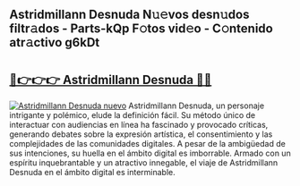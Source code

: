 ## Astridmillann Desnuda N𝚞𝚎vos desn𝚞dos filtr𝚊dos - Parts-kQp F𝚘tos vid𝚎o - C𝚘ntenido atr𝚊ctivo g6kDt

# <h2><a href="http://mb95u0e.tromn.icu/?c=Astridmillann+Desnuda">🔗👉👉👉 Astridmillann Desnuda 🔗🔗</a></h2>

[![Astridmillann Desnuda nuevo](https://i.imgur.com/pEAQMta.gif)](http://mb95u0e.tromn.icu/?c=Astridmillann+Desnuda)
Astridmillann Desnuda, un personaje intrigante y polémico, elude la definición fácil. Su método único de interactuar con audiencias en línea ha fascinado y provocado críticas, generando debates sobre la expresión artística, el consentimiento y las complejidades de las comunidades digitales. A pesar de la ambigüedad de sus intenciones, su huella en el ámbito digital es imborrable. Armado con un espíritu inquebrantable y un atractivo innegable, el viaje de Astridmillann Desnuda en el ámbito digital es interminable.
